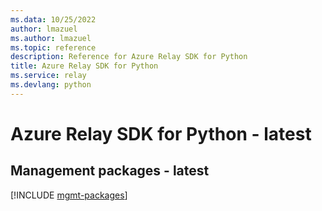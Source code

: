 ```yaml
---
ms.data: 10/25/2022
author: lmazuel
ms.author: lmazuel
ms.topic: reference
description: Reference for Azure Relay SDK for Python
title: Azure Relay SDK for Python
ms.service: relay
ms.devlang: python
---
```

# Azure Relay SDK for Python - latest

## Management packages - latest
[!INCLUDE [mgmt-packages](relay-mgmt-index.md)]